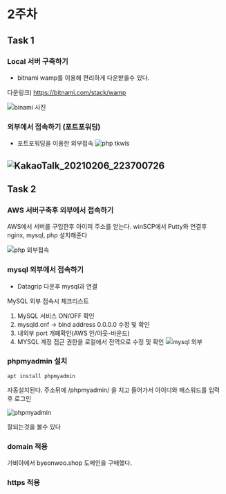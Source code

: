# 2주차
## Task 1
### Local 서버 구축하기
- bitnami wamp를 이용해 편리하게 다운받을수 있다.

다운링크) https://bitnami.com/stack/wamp

![binami 사진](https://user-images.githubusercontent.com/68707117/107122724-c6108f80-68dc-11eb-9ce2-77ae7ab85edb.png)

### 외부에서 접속하기 (포트포워딩)
- 포트포워딩을 이용한 외부접속
![php tkwls](https://user-images.githubusercontent.com/68707117/107122762-edfff300-68dc-11eb-8bf3-3c84757104ce.png)

![KakaoTalk_20210206_223700726](https://user-images.githubusercontent.com/68707117/107122787-230c4580-68dd-11eb-81f9-8bcf8e365a95.jpg)
---
## Task 2
### AWS 서버구축후 외부에서 접속하기
AWS에서 서버를 구입한후 아이피 주소를 얻는다. winSCP에서 Putty와 연결후 nginx, mysql, php 설치해준다

![php 외부접속](https://user-images.githubusercontent.com/68707117/107124096-10960a00-68e5-11eb-8c61-4c7ea0f08829.png)

### mysql 외부에서 접속하기
- Datagrip 다운후 mysql과 연결

MySQL 외부 접속시 체크리스트
1. MySQL 서비스 ON/OFF 확인
2. mysqld.cnf -> bind address 0.0.0.0 수정 및 확인
3. 내외부 port 개폐확인(AWS 인/아웃-바운드)
4. MYSQL 계정 접근 권한을 로컬에서 전역으로 수정 및 확인
![mysql 외부](https://user-images.githubusercontent.com/68707117/107124079-f4926880-68e4-11eb-9b18-ae66ca211a56.png)

### phpmyadmin 설치
```
apt install phpmyadmin
```
자동설치된다.
주소뒤에 /phpmyadmin/ 을 치고 들어가서 아이디와 패스워드를 입력후 로그인

![phpmyadmin](https://user-images.githubusercontent.com/68707117/107125417-42ab6a00-68ed-11eb-998e-796f8fd874e3.png)

잘되는것을 볼수 있다

### domain 적용
가비아에서 byeonwoo.shop 도메인을 구매했다.
### https 적용
